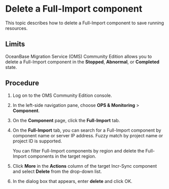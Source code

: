 # Delete a Full-Import component

This topic describes how to delete a Full-Import component to save running resources.

## Limits

OceanBase Migration Service (OMS) Community Edition allows you to delete a Full-Import component in the **Stopped**, **Abnormal**, or **Completed** state.

## Procedure

1. Log on to the OMS Community Edition console.

2. In the left-side navigation pane, choose **OPS & Monitoring** > **Component**.

3. On the **Component** page, click the **Full-Import** tab.

4. On the **Full-Import** tab, you can search for a Full-Import component by component name or server IP address. Fuzzy match by project name or project ID is supported.

   You can filter Full-Import components by region and delete the Full-Import components in the target region.

5. Click **More** in the **Actions** column of the target Incr-Sync component and select **Delete** from the drop-down list.

6. In the dialog box that appears, enter **delete** and click OK.
